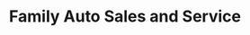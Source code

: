 ---
title: "Family Auto Sales and Service"
url: /alanson/family-auto-sales-and-service/
shop: car
---
